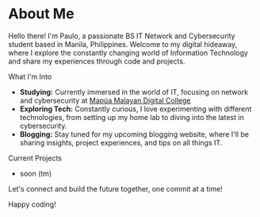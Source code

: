 # About Me

Hello there! I'm Paulo, a passionate BS IT Network and Cybersecurity student based in Manila, Philippines. Welcome to my digital hideaway, where I explore the constantly changing world of Information Technology and share my experiences through code and projects.

What I'm Into

- **Studying:** Currently immersed in the world of IT, focusing on network and cybersecurity at [Mapúa Malayan Digital College](https://www.mmdc.mcl.edu.ph/)
- **Exploring Tech:** Constantly curious, I love experimenting with different technologies, from setting up my home lab to diving into the latest in cybersecurity.
- **Blogging:** Stay tuned for my upcoming blogging website, where I'll be sharing insights, project experiences, and tips on all things IT.

Current Projects

- soon (tm)

Let's connect and build the future together, one commit at a time! 

Happy coding!
